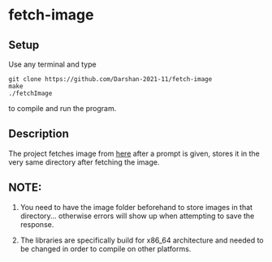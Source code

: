 # fetch-image

## Setup

Use any terminal and type

```
git clone https://github.com/Darshan-2021-11/fetch-image
make
./fetchImage
```

to compile and run the program.

## Description

The project fetches image from [here](www.pollination.ai) after a prompt is given, stores it in the very same directory after fetching the image.

## NOTE: 

1. You need to have the image folder beforehand to store images in that directory... otherwise errors will show up when attempting to save the response.

2. The libraries are specifically build for x86_64 architecture and needed to be changed in order to compile on other platforms.
